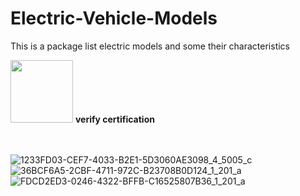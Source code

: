 # Electric-Vehicle-Models
This is a package list electric models and some their characteristics


<img src="https://user-images.githubusercontent.com/26738901/204118521-35ff51ce-39fc-465c-acfd-c3fb2c00af1c.png" width="100" height="100"> <strong>verify certification</strong></a><br/><br/><br/>

![1233FD03-CEF7-4033-B2E1-5D3060AE3098_4_5005_c](https://github.com/chinomnsoawazie/react-native-ev-models-picker/assets/26738901/620ca276-6e6a-4885-937c-f4a54c28f6ab)
![36BCF6A5-2CBF-4711-972C-B23708B0D124_1_201_a](https://github.com/chinomnsoawazie/react-native-ev-models-picker/assets/26738901/3abae66c-a865-4965-81c7-5024897b7507)
![FDCD2ED3-0246-4322-BFFB-C16525807B36_1_201_a](https://github.com/chinomnsoawazie/react-native-ev-models-picker/assets/26738901/390baaac-3ef6-476b-a947-63e9257ce762)
